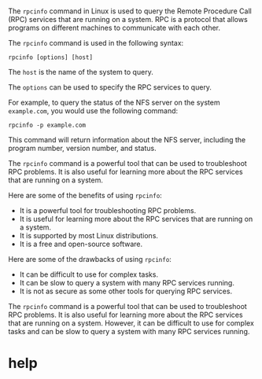 # 

The `rpcinfo` command in Linux is used to query the Remote Procedure Call (RPC) services that are running on a system. RPC is a protocol that allows programs on different machines to communicate with each other.

The `rpcinfo` command is used in the following syntax:

```
rpcinfo [options] [host]
```

The `host` is the name of the system to query.

The `options` can be used to specify the RPC services to query.

For example, to query the status of the NFS server on the system `example.com`, you would use the following command:

```
rpcinfo -p example.com
```

This command will return information about the NFS server, including the program number, version number, and status.

The `rpcinfo` command is a powerful tool that can be used to troubleshoot RPC problems. It is also useful for learning more about the RPC services that are running on a system.

Here are some of the benefits of using `rpcinfo`:

* It is a powerful tool for troubleshooting RPC problems.
* It is useful for learning more about the RPC services that are running on a system.
* It is supported by most Linux distributions.
* It is a free and open-source software.

Here are some of the drawbacks of using `rpcinfo`:

* It can be difficult to use for complex tasks.
* It can be slow to query a system with many RPC services running.
* It is not as secure as some other tools for querying RPC services.

The `rpcinfo` command is a powerful tool that can be used to troubleshoot RPC problems. It is also useful for learning more about the RPC services that are running on a system. However, it can be difficult to use for complex tasks and can be slow to query a system with many RPC services running.



# help 

```

```
